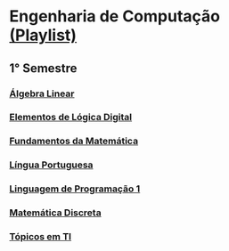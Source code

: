 # Engenharia de Computação [(Playlist)](https://www.youtube.com/playlist?list=PLBJwMbtHGW7_c-RbeALK_TW5NJZDU7itP)

## 1° Semestre

### [Álgebra Linear](1-semestre/disciplinas/algebra-linear.md)

### [Elementos de Lógica Digital](1-semestre/disciplinas/elementos-de-logica-digital.md)

### [Fundamentos da Matemática](1-semestre/disciplinas/fundamentos-da-matematica.md)

### [Língua Portuguesa](1-semestre/disciplinas/lingua-portuguesa.md)

### [Linguagem de Programação 1](1-semestre/disciplinas/linguagem-de-programacao-1.md)

### [Matemática Discreta](1-semestre/disciplinas/matematica-discreta.md)

### [Tópicos em TI](1-semestre/disciplinas/topicos-em-ti.md)